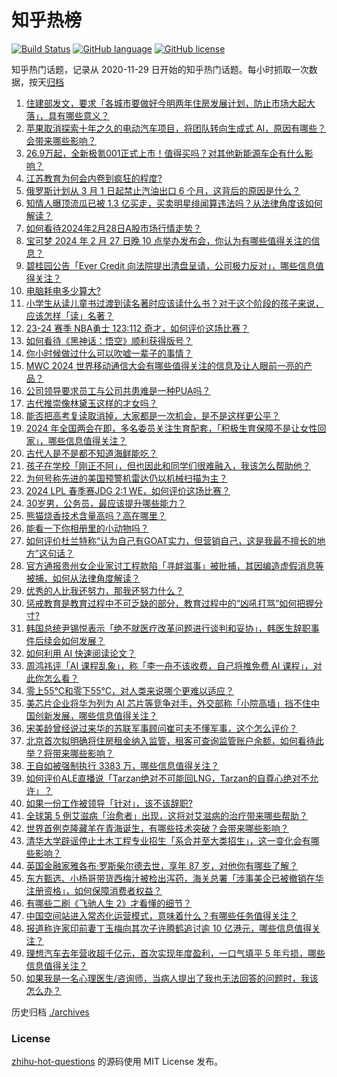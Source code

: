 # 知乎热榜
[![Build Status](https://github.com/ToWeLong/zhihu-hot-questions/workflows/CI/badge.svg)](https://github.com/ToWeLong/zhihu-hot-questions/actions)
[![GitHub language](https://img.shields.io/badge/language-golang-orange.svg)](https://golang.org/)
[![GitHub license](https://img.shields.io/github/license/ToWeLong/zhihu-hot-questions)](https://github.com/ToWeLong/zhihu-hot-questions/blob/main/LICENSE)

知乎热门话题，记录从 2020-11-29 日开始的知乎热门话题。每小时抓取一次数据，按天[归档](./archives)

<!-- BEGIN -->

1. [住建部发文，要求「各城市要做好今明两年住房发展计划，防止市场大起大落」，具有哪些意义？](https://www.zhihu.com/question/646139130)
1. [苹果取消探索十年之久的电动汽车项目，将团队转向生成式 AI，原因有哪些？会带来哪些影响？](https://www.zhihu.com/question/646204795)
1. [26.9万起，全新极氪001正式上市！值得买吗？对其他新能源车企有什么影响？](https://www.zhihu.com/question/646167031)
1. [江苏教育为何会内卷到疯狂的程度?](https://www.zhihu.com/question/644254798)
1. [俄罗斯计划从 3 月 1 日起禁止汽油出口 6 个月，这背后的原因是什么？](https://www.zhihu.com/question/646093231)
1. [知情人曝顶流瓜已被 1.3 亿买走，买卖明星绯闻算违法吗？从法律角度该如何解读？](https://www.zhihu.com/question/646204878)
1. [如何看待2024年2月28日A股市场行情走势？](https://www.zhihu.com/question/646217501)
1. [宝可梦 2024 年 2 月 27 日晚 10 点举办发布会，你认为有哪些值得关注的信息？](https://www.zhihu.com/question/646178329)
1. [碧桂园公告「Ever Credit 向法院提出清盘呈请，公司极力反对」，哪些信息值得关注？](https://www.zhihu.com/question/646208359)
1. [电脑耗电多少算大?](https://www.zhihu.com/question/645926865)
1. [小学生从读儿童书过渡到读名著时应该读什么书？对于这个阶段的孩子来说，应该怎样「读」名著？](https://www.zhihu.com/question/643197930)
1. [23-24 赛季 NBA勇士 123:112 奇才，如何评价这场比赛？](https://www.zhihu.com/question/646205749)
1. [如何看待《黑神话：悟空》顺利获得版号？](https://www.zhihu.com/question/646085053)
1. [你小时候做过什么可以吹嘘一辈子的事情？](https://www.zhihu.com/question/353417993)
1. [MWC 2024 世界移动通信大会有哪些值得关注的信息及让人眼前一亮的产品？](https://www.zhihu.com/question/645926969)
1. [公司领导要求员工与公司共患难是一种PUA吗？](https://www.zhihu.com/question/645892007)
1. [古代推崇像林黛玉这样的才女吗？](https://www.zhihu.com/question/646032684)
1. [能否把高考复读取消掉，大家都是一次机会，是不是这样更公平？](https://www.zhihu.com/question/638969117)
1. [2024 年全国两会在即，多名委员关注生育配套，「积极生育保障不是让女性回家」，哪些信息值得关注？](https://www.zhihu.com/question/646229009)
1. [古代人是不是都不知道海鲜能吃？](https://www.zhihu.com/question/457139417)
1. [孩子在学校「刚正不阿」，但也因此和同学们很难融入，我该怎么帮助他？](https://www.zhihu.com/question/645181656)
1. [为何号称先进的美国预警机雷达仍以机械扫描为主？](https://www.zhihu.com/question/492102490)
1. [2024 LPL 春季赛JDG 2:1 WE，如何评价这场比赛？](https://www.zhihu.com/question/646104415)
1. [30岁男，公务员，最应该提升哪些能力？](https://www.zhihu.com/question/645211488)
1. [熊猫烧香技术含量高吗？高在哪里？](https://www.zhihu.com/question/19910754)
1. [能看一下你相册里的小动物吗？](https://www.zhihu.com/question/645604406)
1. [如何评价杜兰特称“认为自己有GOAT实力，但营销自己，这是我最不擅长的地方”这句话？](https://www.zhihu.com/question/646059149)
1. [官方通报贵州女企业家讨工程款陷「寻衅滋事」被批捕，其因编造虚假消息等被捕，如何从法律角度解读？](https://www.zhihu.com/question/646016209)
1. [优秀的人比我还努力，那我还努力什么？](https://www.zhihu.com/question/637965048)
1. [惩戒教育是教育过程中不可乏缺的部分，教育过程中的“凶吼打骂”如何把握分寸?](https://www.zhihu.com/question/644951255)
1. [韩国总统尹锡悦表示「绝不就医疗改革问题进行谈判和妥协」，韩医生辞职事件后续会如何发展？](https://www.zhihu.com/question/646065979)
1. [如何利用 AI 快速阅读论文？](https://www.zhihu.com/question/619529118)
1. [周鸿祎评「AI 课程乱象」，称「李一舟不该收费，自己将推免费 AI 课程」，对此你怎么看？](https://www.zhihu.com/question/645572143)
1. [零上55℃和零下55℃，对人类来说哪个更难以适应？](https://www.zhihu.com/question/638693458)
1. [美芯片企业将华为列为 AI 芯片等竞争对手，外交部称「小院高墙」挡不住中国创新发展，哪些信息值得关注？](https://www.zhihu.com/question/646082394)
1. [宋美龄曾经说过来华的苏联军事顾问崔可夫不懂军事，这个怎么评价？](https://www.zhihu.com/question/643049036)
1. [北京首次拟明确将住房租金纳入监管，租客可查询监管账户余额，如何看待此举？将带来哪些影响？](https://www.zhihu.com/question/646037419)
1. [王自如被强制执行 3383 万，哪些信息值得关注？](https://www.zhihu.com/question/646060405)
1. [如何评价ALE直播说「Tarzan绝对不可能回LNG，Tarzan的自尊心绝对不允许」？](https://www.zhihu.com/question/646104114)
1. [如果一份工作被领导「针对」，该不该辞职?](https://www.zhihu.com/question/645995857)
1. [全球第 5 例艾滋病「治愈者」出现，这将对艾滋病的治疗带来哪些帮助？](https://www.zhihu.com/question/646207734)
1. [世界首例克隆藏羊在青海诞生，有哪些技术突破？会带来哪些影响？](https://www.zhihu.com/question/646076067)
1. [清华大学辟谣停止土木工程专业招生「系合并至大类招生」，这一变化会有哪些影响？](https://www.zhihu.com/question/646030570)
1. [英国金融家雅各布·罗斯柴尔德去世，享年 87 岁，对他你有哪些了解？](https://www.zhihu.com/question/646079774)
1. [东方甄选、小杨哥带货西梅汁被检出泻药，海关总署「涉事美企已被撤销在华注册资格」，如何保障消费者权益？](https://www.zhihu.com/question/646232760)
1. [有哪些二刷《飞驰人生 2》才看懂的细节？](https://www.zhihu.com/question/645131298)
1. [中国空间站进入常态化运营模式，意味着什么？有哪些任务值得关注？](https://www.zhihu.com/question/646205015)
1. [报道称许家印前妻丁玉梅向其次子许腾鹤追讨逾 10 亿港元，哪些信息值得关注？](https://www.zhihu.com/question/646085642)
1. [理想汽车去年营收超千亿元，首次实现年度盈利，一口气填平 5 年亏损，哪些信息值得关注？](https://www.zhihu.com/question/646028591)
1. [如果我是一名心理医生/咨询师，当病人提出了我也无法回答的问题时，我该怎么办？](https://www.zhihu.com/question/645835726)

<!-- END -->

历史归档 [./archives](./archives)


### License
[zhihu-hot-questions](https://github.com/towelong/zhihu-hot-questions) 的源码使用 MIT License 发布。